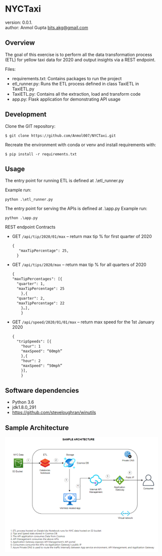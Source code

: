 NYCTaxi
===============================

version: 0.0.1. <br>
author: Anmol Gupta <bits.akg@gmail.com>

Overview
--------

The goal of this exercise is to perform all the data transformation process (ETL) for yellow taxi data for 2020 and 
output insights via a REST endpoint.

Files:
* requirements.txt: Contains packages to run the project
* etl_runner.py: Runs the ETL process defined in class TaxiETL in TaxiETL.py
* TaxiETL.py: Contains all the extraction, load and transform code 
* app.py: Flask application for demonstrating API usage


Development
--------------------

Clone the GIT repository:

    $ git clone https://github.com/Anmol007/NYCTaxi.git

Recreate the environment with conda or venv and install requirements with:
    
    $ pip install -r requirements.txt
    

Usage
--------------------

The entry point for running ETL is defined at .\etl_runner.py

Example run:

    python .\etl_runner.py 

The entry point for serving the APIs is defined at .\app.py
Example run:

    python .\app.py 
    
  
REST endpoint Contracts

* GET `/api/tip/2020/01/max` – return max tip % for first quarter of 2020
    
      {
         "maxTipPercentage": 25,
        }
  

* GET `/api/tips/2020/max` – return max tip % for all quarters of 2020

      {
      "maxTipPercentages": [{
        "quarter": 1,
        "maxTipPercentage": 25
          },{
        "quarter": 2,
        "maxTipPercentage": 22
          }…],
          }
  
* GET `/api/speed/2020/01/01/max` – return max speed for the 1st January 2020

      {
        "tripSpeeds": [{
          "hour": 1
          "maxSpeed": “60mph”
          },{
          "hour": 2
          "maxSpeed": “50mph”
          }],
          }

  

Software dependencies
------------------------
* Python 3.6
* jdk1.8.0_291
* https://github.com/steveloughran/winutils


Sample Architecture
------------------------
![SampleArchitecture](SampleArchitecture.PNG)
